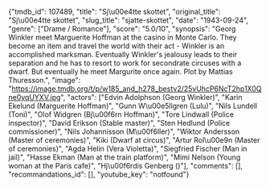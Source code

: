 {"tmdb_id": 107489, "title": "Sj\u00e4tte skottet", "original_title": "Sj\u00e4tte skottet", "slug_title": "sjatte-skottet", "date": "1943-09-24", "genre": ["Drame / Romance"], "score": "5.0/10", "synopsis": "Georg Winkler meet Marguerite Hoffman at the casino in Monte Carlo. They become an item and travel the world with their act - Winkler is an accomplished marksman. Eventually Winkler's jealousy leads to their separation and he has to resort to work for secondrate circuses with a dwarf. But eventually he meet Margurite once again. Plot by Mattias Thuresson.", "image": "https://image.tmdb.org/t/p/w185_and_h278_bestv2/25vUhcP6NcT2hp1X0Qne0yqUYXV.jpg", "actors": ["Edvin Adolphson (Georg Winkler)", "Karin Ekelund (Marguerite Hoffman)", "Gunn W\u00e5llgren (Lulu)", "Nils Lundell (Toni)", "Olof Widgren (Bj\u00f6rn Hoffman)", "Tore Lindwall (Police inspector)", "David Erikson (Stable master)", "Sten Hedlund (Police commissioner)", "Nils Johannisson (M\u00f6ller)", "Wiktor Andersson (Master of ceremonies)", "Kiki (Dwarf at circus)", "Artur Rol\u00e9n (Master of ceremonies)", "Agda Helin (Vera Violetta)", "Siegfried Fischer (Man in jail)", "Hasse Ekman (Man at the train platform)", "Mimi Nelson (Young woman at the Paris cafe)", "Hj\u00f6rdis Genberg ()"], "comments": [], "recommandations_id": [], "youtube_key": "notfound"}